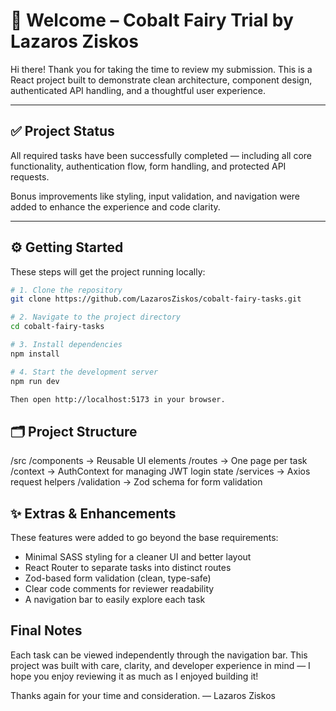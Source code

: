 # 👋 Welcome – Cobalt Fairy Trial by Lazaros Ziskos

Hi there! Thank you for taking the time to review my submission.
This is a React project built to demonstrate clean architecture, component design, authenticated API handling, and a thoughtful user experience.

---

## ✅ Project Status

All required tasks have been successfully completed — including all core functionality, authentication flow, form handling, and protected API requests.

Bonus improvements like styling, input validation, and navigation were added to enhance the experience and code clarity.

---

## ⚙️ Getting Started

These steps will get the project running locally:

```bash
# 1. Clone the repository
git clone https://github.com/LazarosZiskos/cobalt-fairy-tasks.git

# 2. Navigate to the project directory
cd cobalt-fairy-tasks

# 3. Install dependencies
npm install

# 4. Start the development server
npm run dev

Then open http://localhost:5173 in your browser.

```

## 🗂️ Project Structure
/src
  /components     → Reusable UI elements
  /routes         → One page per task
  /context        → AuthContext for managing JWT login state
  /services       → Axios request helpers
  /validation     → Zod schema for form validation

## ✨ Extras & Enhancements
These features were added to go beyond the base requirements:

- Minimal SASS styling for a cleaner UI and better layout
- React Router to separate tasks into distinct routes
- Zod-based form validation (clean, type-safe)
- Clear code comments for reviewer readability
- A navigation bar to easily explore each task

## Final Notes
Each task can be viewed independently through the navigation bar.
This project was built with care, clarity, and developer experience in mind — I hope you enjoy reviewing it as much as I enjoyed building it!


Thanks again for your time and consideration.
— Lazaros Ziskos


